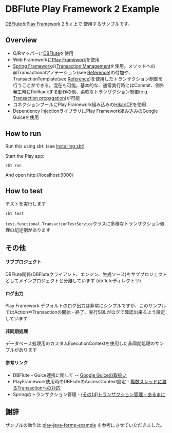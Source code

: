 # DBFlute Play Framework 2 Example
[DBFlute](http://dbflute.seasar.org/)を[Play Framework](https://www.playframework.com/) 2.5.x 上で 使用するサンプルです。

## Overview

* O/Rマッパーに[DBFlute](http://dbflute.seasar.org/ja/introduction/index.html)を使用
* Web Frameworkに[Play Framework](https://www.playframework.com/)を使用
* [Spring Framework](https://projects.spring.io/spring-framework/)の[Transaction Management](https://docs.spring.io/spring/docs/4.2.7.RELEASE/spring-framework-reference/html/transaction.html)を使用。メソッドへの@Transactionalアノテーション(see [Reference](https://docs.spring.io/spring/docs/4.2.7.RELEASE/spring-framework-reference/html/transaction.html#transaction-declarative-annotations))の付加や、TransactionTemplate(see [Reference](https://docs.spring.io/spring/docs/4.2.7.RELEASE/spring-framework-reference/html/transaction.html#tx-prog-template))を使用したトランザクション制御を行うことができる。混在も可能。基本的な、通常実行時にはCommit、例外発生時にRollbackする動作の他、柔軟なトランザクション制御(e.g. [Transaction propagation](https://docs.spring.io/spring/docs/4.2.7.RELEASE/spring-framework-reference/html/transaction.html#tx-propagation))が可能
* コネクションプールにPlay Framework組み込みの[HikariCP](http://brettwooldridge.github.io/HikariCP/)を使用
* Dependency InjectionライブラリにPlay Framework組み込みのGoogle Guiceを使用

## How to run
Run this using sbt. (see [Installing sbt](http://www.scala-sbt.org/1.x/docs/Setup.html))

Start the Play app:

```
sbt run
```

And open http://localhost:9000/

## How to test

テストを実行します

```
sbt test
```

`test.functional.TransactionTestService`クラスに多様なトランザクション処理の記述例があります

## その他

#### サブプロジェクト
DBFlute関係(DBFluteクライアント、エンジン、生成ソース)をサブプロジェクトとしてメインプロジェクトと分離しています (dbfluteディレクトリ)

#### ログ出力
Play Framework デフォルトのログ出力は非常にシンプルですが、このサンプルではActionやTransactionの開始・終了、実行SQLがログで確認出来るよう設定しています

#### 非同期処理
データベース処理用のカスタムExecutionContextを使用した非同期処理のサンプルがあります

#### 参考リンク
* DBFlute - Guice連携に関して -- [Google Guiceの取扱い](http://dbflute.seasar.org/ja/manual/reference/diway/guice/)
* PlayFramework使用時のDBFluteのAccessContext設定 - [複数スレッドに渡るTransactionへの対応](https://github.com/seasarorg/dbflute-play/issues/6#issuecomment-42439800)
* Springのトランザクション管理 - [(その14)トランザクション管理 - あるまに](http://d.hatena.ne.jp/arumani/20070327/1175006088)

## 謝辞
サンプルの動作は [play-java-forms-example](https://github.com/playframework/play-java-forms-example) を参考にさせていただきました。
